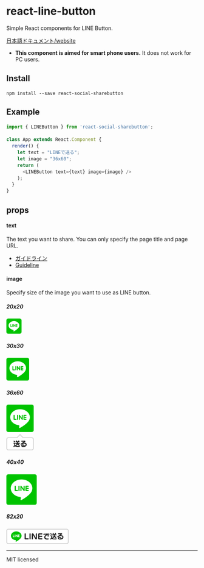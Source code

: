 # react-line-button
Simple React components for LINE Button.

[日本語ドキュメント/website](http://uraway.hatenablog.com/entry/2016/02/02/000000)

- **This component is aimed for smart phone users.** It does not work for PC users.

## Install
```
npm install --save react-social-sharebutton
```

## Example
```javascript
import { LINEButton } from 'react-social-sharebutton';

class App extends React.Component {
  render() {
    let text = "LINEで送る";
    let image = "36x60";
    return (
      <LINEButton text={text} image={image} />
    );
  }
}
```

## props

#### text

The text you want to share. You can only specify the page title and page URL.

- [ガイドライン](https://media.line.me/guideline/ja/)
- [Guideline](https://media.line.me/guideline/en/)

#### image

Specify size of the image you want to use as LINE button.

##### 20x20
![20x20](../images/linebutton_20x20.png)

##### 30x30
![30x30](../images/linebutton_30x30.png)

##### 36x60
![36x60](../images/linebutton_36x60.png)

##### 40x40
![40x40](../images/linebutton_40x40.png)

##### 82x20
![82x20](../images/linebutton_82x20.png)

---
MIT licensed
